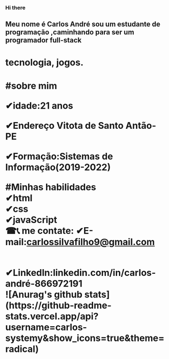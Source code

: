 ### Hi there  
## Meu nome é Carlos André sou um estudante de programação ,caminhando para ser um programador full-stack
<h1> tecnologia, jogos.<h1>
 
 
 #sobre mim
 <P>
✔idade:21 anos
 <p>
 ✔Endereço Vitota de Santo Antão-PE
  <P>
 ✔Formação:Sistemas de Informação(2019-2022)
<P>
 
 #Minhas habilidades
 <br>
 ✔html
 <br>
 ✔css
 <br>
 ✔javaScript
 <br>
  ☎📞 me contate:
✔E-mail:carlossilvafilho9@gmail.com

<br>
✔Linkedln:linkedin.com/in/carlos-andré-866972191 

<br>
![Anurag's github stats](https://github-readme-stats.vercel.app/api?username=carlos-systemy&show_icons=true&theme=radical)
